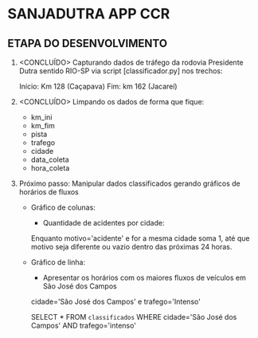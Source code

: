 # SANJADUTRA APP CCR

## ETAPA DO DESENVOLVIMENTO

1. <CONCLUÍDO> Capturando dados de tráfego da rodovia Presidente Dutra sentido RIO-SP via script [classificador.py] nos trechos:

    Início: Km 128 (Caçapava)
    Fim: km 162 (Jacareí)

2. <CONCLUÍDO> Limpando os dados de forma que fique:

   - km_ini
   - km_fim
   - pista
   - trafego
   - cidade
   - data_coleta
   - hora_coleta

3. Próximo passo: Manipular dados classificados gerando gráficos de horários de fluxos

    - Gráfico de colunas:
        
        - Quantidade de acidentes por cidade: 
        
        Enquanto motivo='acidente' e for a mesma cidade soma 1, até que motivo seja diferente ou vazio dentro das próximas 24 horas.
    
    - Gráfico de linha:

        - Apresentar os horários com os maiores fluxos de veículos em São José dos Campos

        cidade='São José dos Campos' e trafego='Intenso'
        
        SELECT * FROM `classificados` WHERE cidade='São José dos Campos' AND trafego='intenso'

